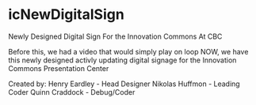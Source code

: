 # icNewDigitalSign
Newly Designed Digital Sign For the Innovation Commons At CBC

Before this, we had a video that would simply play on loop
NOW, we have this newly designed activly updating digital signage for the Innovation Commons Presentation Center

Created by:
Henry Eardley - Head Designer
Nikolas Huffmon - Leading Coder
Quinn Craddock - Debug/Coder
